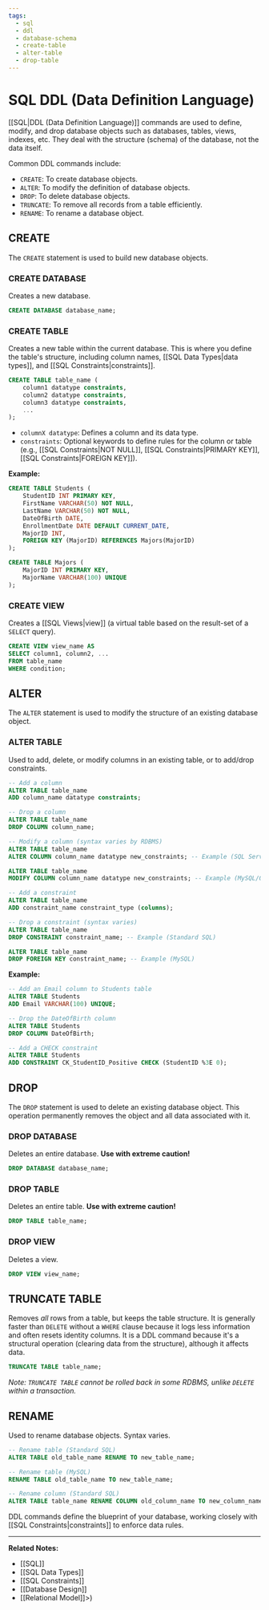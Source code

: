 ```yaml
---
tags:
  - sql
  - ddl
  - database-schema
  - create-table
  - alter-table
  - drop-table
---
```

# SQL DDL (Data Definition Language)

[[SQL|DDL (Data Definition Language)]] commands are used to define, modify, and drop database objects such as databases, tables, views, indexes, etc. They deal with the structure (schema) of the database, not the data itself.

Common DDL commands include:

* `CREATE`: To create database objects.
* `ALTER`: To modify the definition of database objects.
* `DROP`: To delete database objects.
* `TRUNCATE`: To remove all records from a table efficiently.
* `RENAME`: To rename a database object.

## CREATE

The `CREATE` statement is used to build new database objects.

### CREATE DATABASE

Creates a new database.

```sql
CREATE DATABASE database_name;
```

### CREATE TABLE

Creates a new table within the current database. This is where you define the table's structure, including column names, [[SQL Data Types|data types]], and [[SQL Constraints|constraints]].

```sql
CREATE TABLE table_name (
    column1 datatype constraints,
    column2 datatype constraints,
    column3 datatype constraints,
    ...
);
```

* `columnX datatype`: Defines a column and its data type.
* `constraints`: Optional keywords to define rules for the column or table (e.g., [[SQL Constraints|NOT NULL]], [[SQL Constraints|PRIMARY KEY]], [[SQL Constraints|FOREIGN KEY]]).

**Example:**

```sql
CREATE TABLE Students (
    StudentID INT PRIMARY KEY,
    FirstName VARCHAR(50) NOT NULL,
    LastName VARCHAR(50) NOT NULL,
    DateOfBirth DATE,
    EnrollmentDate DATE DEFAULT CURRENT_DATE,
    MajorID INT,
    FOREIGN KEY (MajorID) REFERENCES Majors(MajorID)
);

CREATE TABLE Majors (
    MajorID INT PRIMARY KEY,
    MajorName VARCHAR(100) UNIQUE
);
```

### CREATE VIEW

Creates a [[SQL Views|view]] (a virtual table based on the result-set of a `SELECT` query).

```sql
CREATE VIEW view_name AS
SELECT column1, column2, ...
FROM table_name
WHERE condition;
```

## ALTER

The `ALTER` statement is used to modify the structure of an existing database object.

### ALTER TABLE

Used to add, delete, or modify columns in an existing table, or to add/drop constraints.

```sql
-- Add a column
ALTER TABLE table_name
ADD column_name datatype constraints;
```

```sql
-- Drop a column
ALTER TABLE table_name
DROP COLUMN column_name;
```

```sql
-- Modify a column (syntax varies by RDBMS)
ALTER TABLE table_name
ALTER COLUMN column_name datatype new_constraints; -- Example (SQL Server/PostgreSQL)
```
```sql
ALTER TABLE table_name
MODIFY COLUMN column_name datatype new_constraints; -- Example (MySQL/Oracle)
```

```sql
-- Add a constraint
ALTER TABLE table_name
ADD constraint_name constraint_type (columns);
```

```sql
-- Drop a constraint (syntax varies)
ALTER TABLE table_name
DROP CONSTRAINT constraint_name; -- Example (Standard SQL)
```
```sql
ALTER TABLE table_name
DROP FOREIGN KEY constraint_name; -- Example (MySQL)
```

**Example:**

```sql
-- Add an Email column to Students table
ALTER TABLE Students
ADD Email VARCHAR(100) UNIQUE;
```

```sql
-- Drop the DateOfBirth column
ALTER TABLE Students
DROP COLUMN DateOfBirth;
```

```sql
-- Add a CHECK constraint
ALTER TABLE Students
ADD CONSTRAINT CK_StudentID_Positive CHECK (StudentID %3E 0);
```

## DROP

The `DROP` statement is used to delete an existing database object. This operation permanently removes the object and all data associated with it.

### DROP DATABASE

Deletes an entire database. **Use with extreme caution!**

```sql
DROP DATABASE database_name;
```

### DROP TABLE

Deletes an entire table. **Use with extreme caution!**

```sql
DROP TABLE table_name;
```

### DROP VIEW

Deletes a view.

```sql
DROP VIEW view_name;
```

## TRUNCATE TABLE

Removes *all* rows from a table, but keeps the table structure. It is generally faster than `DELETE` without a `WHERE` clause because it logs less information and often resets identity columns. It is a DDL command because it's a structural operation (clearing data from the structure), although it affects data.

```sql
TRUNCATE TABLE table_name;
```
*Note: `TRUNCATE TABLE` cannot be rolled back in some RDBMS, unlike `DELETE` within a transaction.*

## RENAME

Used to rename database objects. Syntax varies.

```sql
-- Rename table (Standard SQL)
ALTER TABLE old_table_name RENAME TO new_table_name;
```

```sql
-- Rename table (MySQL)
RENAME TABLE old_table_name TO new_table_name;
```

```sql
-- Rename column (Standard SQL)
ALTER TABLE table_name RENAME COLUMN old_column_name TO new_column_name;
```

DDL commands define the blueprint of your database, working closely with [[SQL Constraints|constraints]] to enforce data rules.

---
**Related Notes:**
* [[SQL]]
* [[SQL Data Types]]
* [[SQL Constraints]]
* [[Database Design]]
* [[Relational Model]]>)